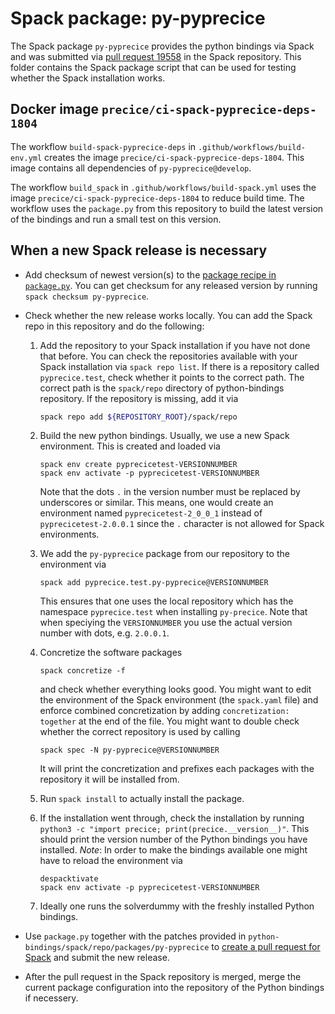 # Spack package: py-pyprecice

The Spack package `py-pyprecice` provides the python bindings via Spack and was submitted via [pull request 19558](https://github.com/spack/spack/pull/19558) in the Spack repository. This folder contains the Spack package script that can be used for testing whether the Spack installation works.

## Docker image `precice/ci-spack-pyprecice-deps-1804`

The workflow `build-spack-pyprecice-deps` in `.github/workflows/build-env.yml` creates the image `precice/ci-spack-pyprecice-deps-1804`. This image contains all dependencies of `py-pyprecice@develop`.

The workflow `build_spack` in `.github/workflows/build-spack.yml` uses the image `precice/ci-spack-pyprecice-deps-1804` to reduce build time. The workflow uses the `package.py` from this repository to build the latest version of the bindings and run a small test on this version.

## When a new Spack release is necessary

* Add checksum of newest version(s) to the [package recipe in `package.py`](https://github.com/precice/python-bindings/blob/develop/spack/repo/packages/py-pyprecice/package.py). You can get checksum for any released version by running `spack checksum py-pyprecice`.
* Check whether the new release works locally. You can add the Spack repo in this repository and do the following:

  1. Add the repository to your Spack installation if you have not done that before. You can check the repositories available with your Spack installation via `spack repo list`. If there is a repository called `pyprecice.test`, check whether it points to the correct path. The correct path is the `spack/repo` directory of python-bindings repository. If the repository is missing, add it via

     ```bash
     spack repo add ${REPOSITORY_ROOT}/spack/repo
     ```

  2. Build the new python bindings. Usually, we use a new Spack environment. This is created and loaded via

     ```text
     spack env create pyprecicetest-VERSIONNUMBER
     spack env activate -p pyprecicetest-VERSIONNUMBER
     ```

     Note that the dots `.` in the version number must be replaced by underscores or similar. This means, one would create an environment named `pyprecicetest-2_0_0_1` instead of `pyprecicetest-2.0.0.1` since the `.` character is not allowed for Spack environments.

  3. We add the `py-pyprecice` package from our repository to the environment via

     ```text
     spack add pyprecice.test.py-pyprecice@VERSIONNUMBER
     ```

     This ensures that one uses the local repository which has the namespace `pyprecice.test` when installing `py-precice`. Note that when speciying the `VERSIONNUMBER` you use the actual version number with dots, e.g. `2.0.0.1`.

  4. Concretize the software packages

     ```text
     spack concretize -f
     ```

     and check whether everything looks good. You might want to edit the environment of the Spack environment (the `spack.yaml` file) and enforce combined concretization by adding `concretization: together` at the end of the file. You might want to double check whether the correct repository is used by calling

     ```text
     spack spec -N py-pyprecice@VERSIONNUMBER
     ```

     It will print the concretization and prefixes each packages with the repository it will be installed from.

  5. Run `spack install` to actually install the package.

  6. If the installation went through, check the installation by running `python3 -c "import precice; print(precice.__version__)"`. This should print the version number of the Python bindings you have installed. *Note*: In order to make the bindings available one might have to reload the environment via

     ```text
     despacktivate
     spack env activate -p pyprecicetest-VERSIONNUMBER
     ```

  7. Ideally one runs the solverdummy with the freshly installed Python bindings.

* Use `package.py` together with the patches provided in `python-bindings/spack/repo/packages/py-pyprecice` to [create a pull request for Spack](https://github.com/spack/spack/compare) and submit the new release.
* After the pull request in the Spack repository is merged, merge the current package configuration into the repository of the Python bindings if necessery.